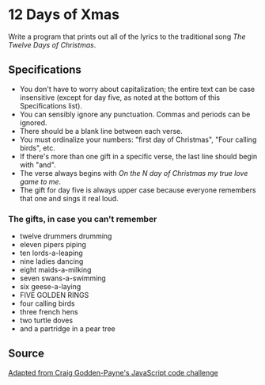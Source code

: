 # 12 Days of Xmas

Write a program that prints out all of the lyrics to the traditional song _The Twelve Days of Christmas_.

## Specifications
- You don't have to worry about capitalization; the entire text can be case insensitive (except for day five, as noted at the bottom of this Specifications list).
- You can sensibly ignore any punctuation. Commas and periods can be ignored.
- There should be a blank line between each verse.
- You must ordinalize your numbers: "first day of Christmas", "Four calling birds", etc.
- If there's more than one gift in a specific verse, the last line should begin with "and".
- The verse always begins with _On the N day of Christmas my true love game to me_.
- The gift for day five is always upper case because everyone remembers that one and sings it real loud.

### The gifts, in case you can't remember
- twelve drummers drumming
- eleven pipers piping
- ten lords-a-leaping
- nine ladies dancing
- eight maids-a-milking
- seven swans-a-swimming
- six geese-a-laying
- FIVE GOLDEN RINGS
- four calling birds
- three french hens
- two turtle doves
- and a partridge in a pear tree

## Source
[Adapted from Craig Godden-Payne's JavaScript code challenge](http://craig.goddenpayne.co.uk/2015/12/12-days-of-christmas-code-kata.html)
